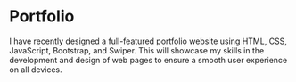 # Portfolio
I have recently designed a full-featured portfolio website using HTML, CSS, JavaScript, Bootstrap, and Swiper. This will showcase my skills in the development and design of web pages to ensure a smooth user experience on all devices.
